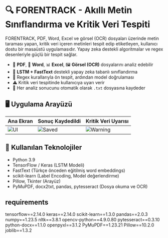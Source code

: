 # 🔍 FORENTRACK - Akıllı Metin Sınıflandırma ve Kritik Veri Tespiti

FORENTRACK, PDF, Word, Excel ve görsel (OCR) dosyaları üzerinde metin taraması yapan, kritik veri içeren metinleri tespit edip etiketleyen, kullanıcı dostu bir masaüstü uygulamasıdır. Yapay zeka destekli algoritmalar ve regex desenleriyle güçlü bir tespit sağlar.


- 📄 **PDF**, 📝 **Word**, 📊 **Excel**, 🖼️ **Görsel (OCR)** dosyalarını analiz edebilir
- 🧠 **LSTM + FastText** destekli yapay zeka tabanlı sınıflandırma
- 🧾 Regex kurallarıyla ön tespit, ardından model doğrulaması
- ⚠️ Kritik veri tespitinde kullanıcıya uyarı verir
- 💾 Her analiz sonucunu otomatik olarak `.txt` dosyasına kaydeder

## 🖥️ Uygulama Arayüzü

| Ana Ekran | Sonuç Kaydedildi | Kritik Veri Uyarısı |
|----------|------------------|----------------------|
| ![UI](docs/ui_APP.jpeg) | ![Saved](docs/ui_APP-1.jpeg) | ![Warning](docs/ui_Alert.jpeg) |


## 🧪 Kullanılan Teknolojiler

- Python 3.9
- TensorFlow / Keras (LSTM Modeli)
- FastText (Türkçe önceden eğitilmiş word embeddings)
- scikit-learn (Label Encoding, Model değerlendirme)
- Pillow, Tkinter (Arayüz)
- PyMuPDF, docx2txt, pandas, pytesseract (Dosya okuma ve OCR)


## requirements

tensorflow==2.14.0
keras==2.14.0
scikit-learn==1.3.0
pandas==2.0.3
numpy==1.23.5
nltk==3.8.1
opencv-python==4.9.0.80
pytesseract==0.3.10
python-docx==1.1.0
openpyxl==3.1.2
PyMuPDF==1.23.21
Pillow==10.2.0
joblib==1.3.2

